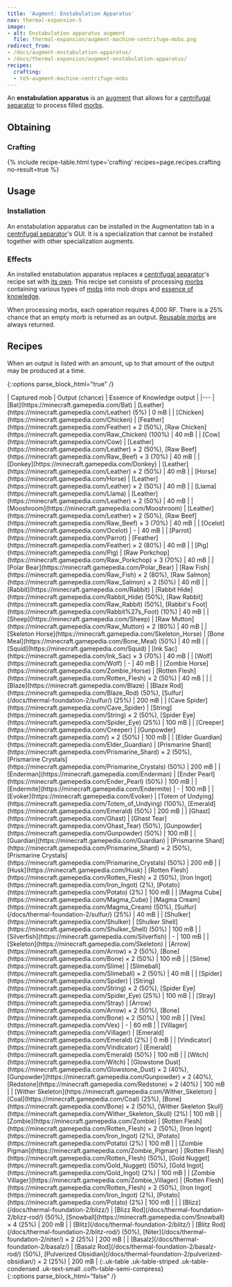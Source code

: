 ```yaml
---
title: 'Augment: Enstabulation Apparatus'
nav: thermal-expansion-5
image:
- alt: Enstabulation apparatus augment
  file: thermal-expansion/augment-machine-centrifuge-mobs.png
redirect_from:
- /docs/augment-enstabulation-apparatus/
- /docs/thermal-expansion/augment-enstabulation-apparatus/
recipes:
  crafting:
  - te5-augment-machine-centrifuge-mobs
---
```


An **enstabulation apparatus** is an [augment](/docs/thermal-expansion-5/augments/) that allows for
a [centrifugal separator](/docs/thermal-expansion-5/centrifugal-separator/) to process filled
[morbs](/docs/thermal-expansion-5/morb/).


Obtaining
---------

### Crafting
{% include recipe-table.html type='crafting' recipes=page.recipes.crafting no-result=true %}


Usage
-----

### Installation
An enstabulation apparatus can be installed in the Augmentation tab in a
[centrifugal separator](/docs/thermal-expansion-5/centrifugal-separator/)'s GUI. It is a
specialization that cannot be installed together with other specialization
augments.

### Effects
An installed enstabulation apparatus replaces a [centrifugal
separator](/docs/thermal-expansion-5/centrifugal-separator/)'s recipe set with [its own](#recipes).
This recipe set consists of processing [morbs](/docs/thermal-expansion-5/morb/) containing various
types of [mobs](https://minecraft.gamepedia.com/Mob) into mob drops and [essence
of knowledge](/docs/thermal-foundation-2/essence-of-knowledge/).

When processing morbs, each operation requires 4,000 RF. There is a 25% chance
that an empty morb is returned as an output. [Reusable
morbs](/docs/thermal-expansion-5/reusable-morb/) are always returned.


Recipes
-------

When an output is listed with an amount, up to that amount of the output may be
produced at a time.

{::options parse_block_html="true" /}
<div class="uk-overflow-container">
| Captured mob | Output (chance) | Essence of Knowledge output |
|---
| [Bat](https://minecraft.gamepedia.com/Bat) | [Leather](https://minecraft.gamepedia.com/Leather) (5%) | 0 mB |
| [Chicken](https://minecraft.gamepedia.com/Chicken) | [Feather](https://minecraft.gamepedia.com/Feather) × 2 (50%), [Raw Chicken](https://minecraft.gamepedia.com/Raw_Chicken) (100%) | 40 mB |
| [Cow](https://minecraft.gamepedia.com/Cow) | [Leather](https://minecraft.gamepedia.com/Leather) × 2 (50%), [Raw Beef](https://minecraft.gamepedia.com/Raw_Beef) × 3 (70%) | 40 mB |
| [Donkey](https://minecraft.gamepedia.com/Donkey) | [Leather](https://minecraft.gamepedia.com/Leather) × 2 (50%) | 40 mB |
| [Horse](https://minecraft.gamepedia.com/Horse) | [Leather](https://minecraft.gamepedia.com/Leather) × 2 (50%) | 40 mB |
| [Llama](https://minecraft.gamepedia.com/Llama) | [Leather](https://minecraft.gamepedia.com/Leather) × 2 (50%) | 40 mB |
| [Mooshroom](https://minecraft.gamepedia.com/Mooshroom) | [Leather](https://minecraft.gamepedia.com/Leather) × 2 (50%), [Raw Beef](https://minecraft.gamepedia.com/Raw_Beef) × 3 (70%) | 40 mB |
| [Ocelot](https://minecraft.gamepedia.com/Ocelot) | - | 40 mB |
| [Parrot](https://minecraft.gamepedia.com/Parrot) | [Feather](https://minecraft.gamepedia.com/Feather) × 2 (80%) | 40 mB |
| [Pig](https://minecraft.gamepedia.com/Pig) | [Raw Porkchop](https://minecraft.gamepedia.com/Raw_Porkchop) × 3 (70%) | 40 mB |
| [Polar Bear](https://minecraft.gamepedia.com/Polar_Bear) | [Raw Fish](https://minecraft.gamepedia.com/Raw_Fish) × 2 (80%), [Raw Salmon](https://minecraft.gamepedia.com/Raw_Salmon) × 2 (50%) | 40 mB |
| [Rabbit](https://minecraft.gamepedia.com/Rabbit) | [Rabbit Hide](https://minecraft.gamepedia.com/Rabbit_Hide) (50%), [Raw Rabbit](https://minecraft.gamepedia.com/Raw_Rabbit) (50%), [Rabbit's Foot](https://minecraft.gamepedia.com/Rabbit%27s_Foot) (10%) | 40 mB |
| [Sheep](https://minecraft.gamepedia.com/Sheep) | [Raw Mutton](https://minecraft.gamepedia.com/Raw_Mutton) × 2 (80%) | 40 mB |
| [Skeleton Horse](https://minecraft.gamepedia.com/Skeleton_Horse) | [Bone Meal](https://minecraft.gamepedia.com/Bone_Meal) (50%) | 40 mB |
| [Squid](https://minecraft.gamepedia.com/Squid) | [Ink Sac](https://minecraft.gamepedia.com/Ink_Sac) × 3 (70%) | 40 mB |
| [Wolf](https://minecraft.gamepedia.com/Wolf) | - | 40 mB |
| [Zombie Horse](https://minecraft.gamepedia.com/Zombie_Horse) | [Rotten Flesh](https://minecraft.gamepedia.com/Rotten_Flesh) × 2 (50%) | 40 mB |
|
| [Blaze](https://minecraft.gamepedia.com/Blaze) | [Blaze Rod](https://minecraft.gamepedia.com/Blaze_Rod) (50%), [Sulfur](/docs/thermal-foundation-2/sulfur/) (25%) | 200 mB |
| [Cave Spider](https://minecraft.gamepedia.com/Cave_Spider) | [String](https://minecraft.gamepedia.com/String) × 2 (50%), [Spider Eye](https://minecraft.gamepedia.com/Spider_Eye) (25%) | 100 mB |
| [Creeper](https://minecraft.gamepedia.com/Creeper) | [Gunpowder](https://minecraft.gamepedia.com/) × 2 (50%) | 100 mB |
| [Elder Guardian](https://minecraft.gamepedia.com/Elder_Guardian) | [Prismarine Shard](https://minecraft.gamepedia.com/Prismarine_Shard) × 2 (50%), [Prismarine Crystals](https://minecraft.gamepedia.com/Prismarine_Crystals) (50%) | 200 mB |
| [Enderman](https://minecraft.gamepedia.com/Enderman) | [Ender Pearl](https://minecraft.gamepedia.com/Ender_Pearl) (50%) | 100 mB |
| [Endermite](https://minecraft.gamepedia.com/Endermite) | - | 100 mB |
| [Evoker](https://minecraft.gamepedia.com/Evoker) | [Totem of Undying](https://minecraft.gamepedia.com/Totem_of_Undying) (100%), [Emerald](https://minecraft.gamepedia.com/Emerald) (50%) | 200 mB |
| [Ghast](https://minecraft.gamepedia.com/Ghast) | [Ghast Tear](https://minecraft.gamepedia.com/Ghast_Tear) (50%), [Gunpowder](https://minecraft.gamepedia.com/Gunpowder) (50%) | 100 mB |
| [Guardian](https://minecraft.gamepedia.com/Guardian) | [Prismarine Shard](https://minecraft.gamepedia.com/Prismarine_Shard) × 2 (50%), [Prismarine Crystals](https://minecraft.gamepedia.com/Prismarine_Crystals) (50%) | 200 mB |
| [Husk](https://minecraft.gamepedia.com/Husk) | [Rotten Flesh](https://minecraft.gamepedia.com/Rotten_Flesh) × 2 (50%), [Iron Ingot](https://minecraft.gamepedia.com/Iron_Ingot) (2%), [Potato](https://minecraft.gamepedia.com/Potato) (2%) | 100 mB |
| [Magma Cube](https://minecraft.gamepedia.com/Magma_Cube) | [Magma Cream](https://minecraft.gamepedia.com/Magma_Cream) (50%), [Sulfur](/docs/thermal-foundation-2/sulfur/) (25%) | 40 mB |
| [Shulker](https://minecraft.gamepedia.com/Shulker) | [Shulker Shell](https://minecraft.gamepedia.com/Shulker_Shell) (50%) | 100 mB |
| [Silverfish](https://minecraft.gamepedia.com/Silverfish) | - | 100 mB |
| [Skeleton](https://minecraft.gamepedia.com/Skeleton) | [Arrow](https://minecraft.gamepedia.com/Arrow) × 2 (50%), [Bone](https://minecraft.gamepedia.com/Bone) × 2 (50%) | 100 mB |
| [Slime](https://minecraft.gamepedia.com/Slime) | [Slimeball](https://minecraft.gamepedia.com/Slimeball) × 2 (50%) | 40 mB |
| [Spider](https://minecraft.gamepedia.com/Spider) | [String](https://minecraft.gamepedia.com/String) × 2 (50%), [Spider Eye](https://minecraft.gamepedia.com/Spider_Eye) (25%) | 100 mB |
| [Stray](https://minecraft.gamepedia.com/Stray) | [Arrow](https://minecraft.gamepedia.com/Arrow) × 2 (50%), [Bone](https://minecraft.gamepedia.com/Bone) × 2 (50%) | 100 mB |
| [Vex](https://minecraft.gamepedia.com/Vex) | - | 60 mB |
| [Villager](https://minecraft.gamepedia.com/Villager) | [Emerald](https://minecraft.gamepedia.com/Emerald) (2%) | 0 mB |
| [Vindicator](https://minecraft.gamepedia.com/Vindicator) | [Emerald](https://minecraft.gamepedia.com/Emerald) (50%) | 100 mB |
| [Witch](https://minecraft.gamepedia.com/Witch) | [Glowstone Dust](https://minecraft.gamepedia.com/Glowstone_Dust) × 2 (40%), [Gunpowder](https://minecraft.gamepedia.com/Gunpowder) × 2 (40%), [Redstone](https://minecraft.gamepedia.com/Redstone) × 2 (40%) | 100 mB |
| [Wither Skeleton](https://minecraft.gamepedia.com/Wither_Skeleton) | [Coal](https://minecraft.gamepedia.com/Coal) (25%), [Bone](https://minecraft.gamepedia.com/Bone) × 2 (50%), [Wither Skeleton Skull](https://minecraft.gamepedia.com/Wither_Skeleton_Skull) (2%) | 100 mB |
| [Zombie](https://minecraft.gamepedia.com/Zombie) | [Rotten Flesh](https://minecraft.gamepedia.com/Rotten_Flesh) × 2 (50%), [Iron Ingot](https://minecraft.gamepedia.com/Iron_Ingot) (2%), [Potato](https://minecraft.gamepedia.com/Potato) (2%) | 100 mB |
| [Zombie Pigman](https://minecraft.gamepedia.com/Zombie_Pigman) | [Rotten Flesh](https://minecraft.gamepedia.com/Rotten_Flesh) (50%), [Gold Nugget](https://minecraft.gamepedia.com/Gold_Nugget) (50%), [Gold Ingot](https://minecraft.gamepedia.com/Gold_Ingot) (2%) | 100 mB |
| [Zombie Villager](https://minecraft.gamepedia.com/Zombie_Villager) | [Rotten Flesh](https://minecraft.gamepedia.com/Rotten_Flesh) × 2 (50%), [Iron Ingot](https://minecraft.gamepedia.com/Iron_Ingot) (2%), [Potato](https://minecraft.gamepedia.com/Potato) (2%) | 100 mB |
|
| [Blizz](/docs/thermal-foundation-2/blizz/) | [Blizz Rod](/docs/thermal-foundation-2/blizz-rod/) (50%), [Snowball](https://minecraft.gamepedia.com/Snowball) × 4 (25%) | 200 mB |
| [Blitz](/docs/thermal-foundation-2/blitz/) | [Blitz Rod](/docs/thermal-foundation-2/blitz-rod/) (50%), [Niter](/docs/thermal-foundation-2/niter/) × 2 (25%) | 200 mB |
| [Basalz](/docs/thermal-foundation-2/basalz/) | [Basalz Rod](/docs/thermal-foundation-2/basalz-rod/) (50%), [Pulverized Obsidian](/docs/thermal-foundation-2/pulverized-obsidian/) × 2 (25%) | 200 mB |
{:.uk-table .uk-table-striped .uk-table-condensed .uk-text-small .cofh-table-semi-compress}
</div>
{::options parse_block_html="false" /}
